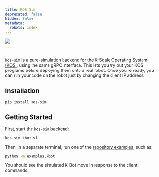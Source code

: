 ```yaml
---
title: KOS Sim
deprecated: false
hidden: false
metadata:
  robots: index
---
```

![](https://files.readme.io/cf36bf6e3732121e6e5601a934b32fd119f8e7dab8ab98cc179dd7717e6ddaec-image.png)

<br />

`kos-sim` is a pure-simulation backend for the [K-Scale Operating System (KOS)](https://github.com/kscalelabs/kos), using the same gRPC interface. This lets you try out your KOS programs before deploying them onto a real robot. Once you're ready, you can run your code on the robot just by changing the client IP address.

## Installation

```bash
pip install kos-sim
```

## Getting Started

First, start the `kos-sim` backend:

```bash
kos-sim kbot-v1
```

Then, in a separate terminal, run one of the [repository examples](https://github.com/kscalelabs/kos-sim), such as:

```bash
python -m examples.kbot
```

You should see the simulated K-Bot move in response to the client commands.